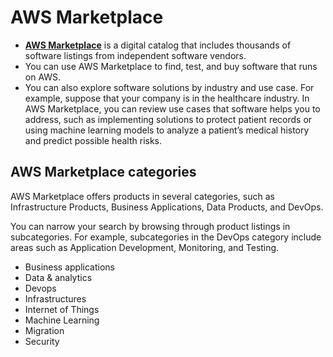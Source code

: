 # AWS Marketplace
- [**AWS Marketplace**](https://aws.amazon.com/marketplace) is a digital catalog that includes thousands of software listings from independent software vendors. 
- You can use AWS Marketplace to find, test, and buy software that runs on AWS.
- You can also explore software solutions by industry and use case. For example, suppose that your company is in the healthcare industry. In AWS Marketplace, you can review use cases that software helps you to address, such as implementing solutions to protect patient records or using machine learning models to analyze a patient’s medical history and predict possible health risks.

## AWS Marketplace categories
AWS Marketplace offers products in several categories, such as Infrastructure Products, Business Applications, Data Products, and DevOps.

You can narrow your search by browsing through product listings in subcategories. For example, subcategories in the DevOps category include areas such as Application Development, Monitoring, and Testing.

- Business applications
- Data & analytics
- Devops
- Infrastructures
- Internet of Things 
- Machine Learning
- Migration
- Security